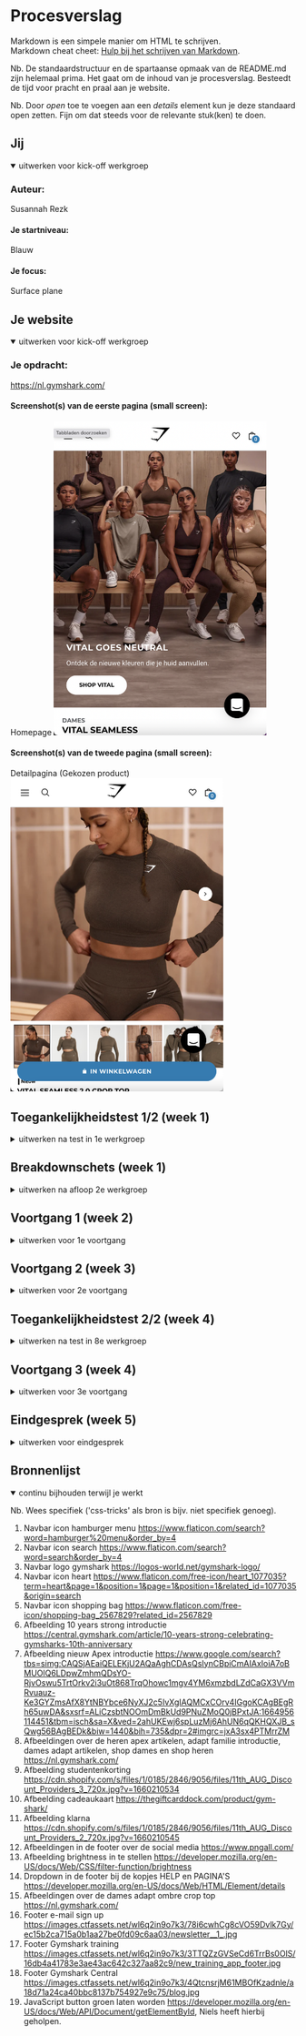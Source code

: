 # Procesverslag
Markdown is een simpele manier om HTML te schrijven.  
Markdown cheat cheet: [Hulp bij het schrijven van Markdown](https://github.com/adam-p/markdown-here/wiki/Markdown-Cheatsheet).

Nb. De standaardstructuur en de spartaanse opmaak van de README.md zijn helemaal prima. Het gaat om de inhoud van je procesverslag. Besteedt de tijd voor pracht en praal aan je website.

Nb. Door *open* toe te voegen aan een *details* element kun je deze standaard open zetten. Fijn om dat steeds voor de relevante stuk(ken) te doen.





## Jij

<details open>
  <summary>uitwerken voor kick-off werkgroep</summary>

  ### Auteur:
  Susannah Rezk

  #### Je startniveau:
  Blauw

  #### Je focus:
  Surface plane
 
</details>





## Je website

<details open>
  <summary>uitwerken voor kick-off werkgroep</summary>

  ### Je opdracht:
  https://nl.gymshark.com/ 

  #### Screenshot(s) van de eerste pagina (small screen): 
  Homepage
  <img src="readme-images/homepageGymshark.jpg" width="375px" alt="Homepage Gymschark">

  #### Screenshot(s) van de tweede pagina (small screen):
  Detailpagina (Gekozen product)
  <img src="readme-images/detailpaginaGymshark.jpg" width="375px" alt="Detailpagina gekozen damesshirt">
 
</details>



## Toegankelijkheidstest 1/2 (week 1)

<details>
  <summary>uitwerken na test in 1e werkgroep</summary>

  ### Bevindingen
  Lijst met je bevindingen die in de test naar voren kwamen:
  - Een te grote hamburger menu
  - Korting actie is te klein

  #### Screenreader
  Hier korte omschrijving (met indien nodig afbeeldingen)
  - Je moet elke keer door je hamburger menu, ookal kokm je bij detailpagina
  - Bestellen ging wel oke, maar niet super handig 
  - Je kon wel overal naartoe met tab
  - Je kan ook terug met shift en tab
  Hier een omschrijving van hoe het opgelost kan worden (met indien nodig afbeeldingen)
  - Optie geven of je het hamburger menu nog een keer wil doorlopen.



  #### Muis en Toetsenbord 
  Hier korte omschrijving (met indien nodig afbeeldingen)

  Hier een omschrijving van hoe het opgelost kan worden (met indien nodig afbeeldingen)


  #### Motoriek (shocks, elastiekjes)
  Hier korte omschrijving (met indien nodig afbeeldingen)
  - Je kan niet door de website heen scrollen
  - Als je een product wil opzoeken, ben je best lang bezig met het typen
  Hier een omschrijving van hoe het opgelost kan worden (met indien nodig afbeeldingen)
  - Misschien de pijltjes op je toestenbord gebruiken om te scrollen
  - Een spraakoptie gebruiken om te typen bij de search balk

  #### Visueel (brillen, contrast, kleurenblind, dark/light). 
  Hier korte omschrijving (met indien nodig afbeeldingen)
  - Het midden kan je niet zien, maar alles eromheen wel
  - De kleine letters zijn niet te lezen
  - De afbeeldingen zijn niet te zien
  - De kopjes zijn niet goed te lezen
  Hier een omschrijving van hoe het opgelost kan worden (met indien nodig afbeeldingen) 
  - Grotere lettertypen
  - Opvallende kleuren gebruiken

</details>



## Breakdownschets (week 1)

<details>
  <summary>uitwerken na afloop 2e werkgroep</summary>

  ### de hele pagina: 
  <img src="readme-images/breakdownschets_helepagina.jpg" width="375px" alt="breakdown van de hele pagina">

  ### dynamisch deel (bijv menu): 
  <img src="readme-images/dynamischdeelmenu.jpg" width="375px" alt="breakdown van een dynamisch deel">

  ### wellicht nog een dynamisch deel (bijv filter): 
  <img src="readme-images/dynamischdeel1.jpg" width="375px" alt="breakdown van nog een dynamisch deel">

</details>





## Voortgang 1 (week 2)

<details>
  <summary>uitwerken voor 1e voortgang</summary>

  ### Stand van zaken
  hier dit ging goed & dit was lastig (neem ook screenshots op van delen van je website en code)
  De opzet van mijn html ging goed. Het staat er zo in dat het duidelijk te lezen is. Bijna alle info van de homepage staat erin. Er mist alleen nog een klein stukje van de footer.
  <img src="readme-images/html_opzet.jpg" width="375px" alt="html opzet van een paar sections">

  ### Agenda voor meeting
  samen met je groepje opstellen

  | student 1      | student 2          | student 3    | student 4        |
  | Susannah       | ---                | ---          | ---              |
  | dit bespreken  | en dit             | en ik dit    | en dan ik dat    |
  | en dat ook nog | dit als er tijd is | nog een punt | dit wil ik zeker |
  | ...            | ...                | ...          | ...              |
  - Voor de zekerheid mijn HTML laten checken.
  - Welke code heb ik nodig om dit stukje in de footer na te maken met css?
  <img src="readme-images/footer_vraag.jpg" width="375px" alt="">

  ### Verslag van meeting
  hier na afloop snel de uitkomsten van de meeting vastleggen

  - punt 1
    Mijn html staat goed onder elkaar en is duidelijk leesbaar.
  - punt 2
    Voor punt 2 heb ik de volgende code optie gekregen, die helpt bij het maken van de footer:
   <img src="readme-images/footer_oplossing.jpg" width="375px" alt=""> 
  - nog een punt
    Daarnaast heb ik nog een paar tips gekregen hoe ik mijn navigatiebalk het beste kan vormgeven met display grid, fr en span om het logo groter te maken dan de rest van de iconen. Daarnaast kan ik ook het 3de list item aanspreken en zo het logo aanpassen.
    <img src="readme-images/nav_oplossing.jpg" width="375px" alt=""> 

</details>





## Voortgang 2 (week 3)

<details>
  <summary>uitwerken voor 2e voortgang</summary>

  ### Stand van zaken
  hier dit ging goed & dit was lastig (neem ook screenshots op van delen van je website en code)
  Het was best lastig om de foto's op het juiste formaat te krijgen. Het wilde maar niet ingezoomed worden.
  <img src="readme-images/code_backgroundcolor.jpg" width="375px" alt=""> 
  <img src="readme-images/adaptFamilie.jpg" width="375px" alt="">
  <img src="readme-images/nieuwApex.jpg" width="375px" alt="">
  <img src="readme-images/studentenkorting.jpg" width="375px" alt="">

  ### Agenda voor meeting
  Susannah Rezk

  - Hoe krijg ik mijn afbeeldingen op het juiste formaat?


  ### Verslag van meeting
  hier na afloop snel de uitkomsten van de meeting vastleggen

  - Ik mag de foto's laten zitten en dit een background color geven, want er is iets geks aan de hand met de afbeeldingen.

</details>





## Toegankelijkheidstest 2/2 (week 4)

<details>
  <summary>uitwerken na test in 8e werkgroep</summary>

  ### Bevindingen
  Lijst met je bevindingen die in de test naar voren kwamen (geef ook aan wat er verbeterd is):

  #### Screenreader
  Hier korte omschrijving (met indien nodig afbeeldingen)

  Hier een omschrijving van hoe het opgelost kan worden (met indien nodig afbeeldingen)


  #### Muis en Toetsenbord 
  Hier korte omschrijving (met indien nodig afbeeldingen)

  Hier een omschrijving van hoe het opgelost kan worden (met indien nodig afbeeldingen)


  #### Motoriek (shocks, elastiekjes)
  Hier korte omschrijving (met indien nodig afbeeldingen)

  Hier een omschrijving van hoe het opgelost kan worden (met indien nodig afbeeldingen)


  #### Visueel (brillen, contrast, kleurenblind, dark/light). 
  Hier korte omschrijving (met indien nodig afbeeldingen)

  Hier een omschrijving van hoe het opgelost kan worden (met indien nodig afbeeldingen)

</details>





## Voortgang 3 (week 4)

<details>
  <summary>uitwerken voor 3e voortgang</summary>

  ### Stand van zaken
  hier dit ging goed & dit was lastig (neem ook screenshots op van delen van je website en code)
  Na een tijdje puzzelen met de afbeeldingen, heb ik uiteindelijk toch nog een kleinere afbeeldingen kunnen vinden op het internet. Vervolgens had ik moeite om de afbeeldingen van de producten en de tekst onder en naast elkaar te krijgen. Na een tijdje puzzelen is het me gelukt om dit toe te passen met position absolute.

  <img src="readme-images/kleine_afbeelding.jpg" width="375px" alt="">

  ### Agenda voor meeting
  samen met je groepje opstellen

  - Ik was hier ziek bij de meeting.

  ### Verslag van meeting
  hier na afloop snel de uitkomsten van de meeting vastleggen

  Structuur HTML aanpassen, article om de blokjes, position absolute weg, met flexbox alles onder elkaar
  background images gebruiken zodat position absolute niet hoeft, zie screenshot.
  menu toevoegen

  - punt 1
  - punt 2
  - nog een punt
  - ...

</details>





## Eindgesprek (week 5)

<details>
  <summary>uitwerken voor eindgesprek</summary>

  ### Je uitkomst - karakteristiek screenshots:
  <img src="readme-images/dummy-plaatje.jpg" width="375px" alt="uitomst opdracht 1">


  ### Dit ging goed/Heb ik geleerd: 
  Korte omschrijving met plaatjes
  Op de meeste momenten ging het eigenlijk best soepel. Ik heb natuurlijk niet alles afgekregen, maar wat ik heb ging 9 v/d 10 keer goed. Ik ben erachter gekomen dat je Position absolute eigenlijk best makkelijk kan toepassen als je iets wil verschuiven naar de rechterkant van het scherm bijv. De scrol bar is me ook goed gelukt.
  <img src="readme-images/absolute.jpg" width="375px" alt="top">
  <img src="readme-images/dames.jpg" width="375px" alt="top">
  <img src="readme-images/scrolbar.jpg" width="375px" alt="top">
  <img src="readme-images/footer.jpg" width="375px" alt="top">


  ### Dit was lastig/Is niet gelukt:
  Korte omschrijving met plaatjes
  Bij de heren apex artikelen is het me niet gelukt om de tekst goed onder elkaar te krijgen. Mijn navbar werkt niet mee en de maten van het product blijven op de knop maattabel staan. 

  Het is soms nog best lastig om de code op de juiste manier toe te passen, maar als het me dan lukt is het dan weer wat makkelijker. En omdat ik nog niet klaar ben met me site, moet ik ook nog mijn knoppen vormgeven (active etc). En wat animaties toevoegen, zoals bij de 50% off tekst dat het naar voren en naar achteren springt. Bij de andere knoppen nog leuke en toffe animaties erbij toevoegen.
 <img src="readme-images/navbar.jpg" width="375px" alt="top">
  <img src="readme-images/heren.jpg" width="375px" alt="top">
  <img src="readme-images/maten.jpg" width="375px" alt="top">
</details>





## Bronnenlijst

<details open>
  <summary>continu bijhouden terwijl je werkt</summary>

  Nb. Wees specifiek ('css-tricks' als bron is bijv. niet specifiek genoeg).

  1. Navbar icon hamburger menu https://www.flaticon.com/search?word=hamburger%20menu&order_by=4
  2. Navbar icon search https://www.flaticon.com/search?word=search&order_by=4
  3. Navbar logo gymshark https://logos-world.net/gymshark-logo/
  4. Navbar icon heart https://www.flaticon.com/free-icon/heart_1077035?term=heart&page=1&position=1&page=1&position=1&related_id=1077035&origin=search
  5. Navbar icon shopping bag https://www.flaticon.com/free-icon/shopping-bag_2567829?related_id=2567829
  6. Afbeelding 10 years strong introductie https://central.gymshark.com/article/10-years-strong-celebrating-gymsharks-10th-anniversary
  7. Afbeelding nieuw Apex introductie https://www.google.com/search?tbs=simg:CAQSjAEaiQELEKjU2AQaAghCDAsQsIynCBpiCmAIAxIoiA7oBMUOlQ6LDpwZmhmQDsYO-RjvOswu5TrtOrkv2i3uOt868TrqOhowc1mgv4YM6xmzbdLZdCaGX3VVmRvuauz-Ke3GYZmsAfX8YtNBYbce6NyXJ2c5IvXgIAQMCxCOrv4IGgoKCAgBEgRh65uwDA&sxsrf=ALiCzsbtNOOmDmBkUd9PNuZMoQ0jBPxtJA:1664956114451&tbm=isch&sa=X&ved=2ahUKEwj6spLuzMj6AhUN6qQKHQXJB_sQwg56BAgBEDk&biw=1440&bih=735&dpr=2#imgrc=jxA3sx4PTMrrZM 
  8. Afbeeldingen over de heren apex artikelen, adapt familie introductie, dames adapt artikelen, shop dames en shop heren  https://nl.gymshark.com/
  9. Afbeelding studentenkorting https://cdn.shopify.com/s/files/1/0185/2846/9056/files/11th_AUG_Discount_Providers_3_720x.jpg?v=1660210534
  10. Afbeelding cadeaukaart https://thegiftcarddock.com/product/gym-shark/
  11. Afbeelding klarna https://cdn.shopify.com/s/files/1/0185/2846/9056/files/11th_AUG_Discount_Providers_2_720x.jpg?v=1660210545
  12. Afbeeldingen in de footer over de social media https://www.pngall.com/
  13. Afbeelding brightness in te stellen https://developer.mozilla.org/en-US/docs/Web/CSS/filter-function/brightness
  14. Dropdown in de footer bij de kopjes HELP en PAGINA'S https://developer.mozilla.org/en-US/docs/Web/HTML/Element/details
  15. Afbeeldingen over de dames adapt ombre crop top https://nl.gymshark.com/
  16. Footer e-mail sign up https://images.ctfassets.net/wl6q2in9o7k3/78i6cwhCg8cVO59Dvlk7Gy/ec15b2ca715a0b1aa27be0fd09c6aa03/newsletter__1_.jpg
  17. Footer Gymshark training https://images.ctfassets.net/wl6q2in9o7k3/3TTQZzGVSeCd6TrrBs0OlS/16db4a41783e3ae43ac642c327aa82c9/new_training_app_footer.jpg
  18. Footer Gymshark Central https://images.ctfassets.net/wl6q2in9o7k3/4QtcnsrjM61MBOfKzadnle/a18d71a24ca40bbc8137b754927e9c75/blog.jpg
  19. JavaScript button groen laten worden https://developer.mozilla.org/en-US/docs/Web/API/Document/getElementById, Niels heeft hierbij geholpen.

</details>